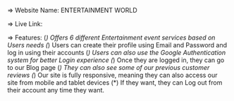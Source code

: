 => Website Name: ENTERTAINMENT WORLD

=> Live Link:

=> Features:
        (*) Offers 6 different Entertainment event services based on Users needs
        (*) Users can create their profile using Email and Password and log in using their accounts
        (*) Users can also use the Google Authentication system for better Login experience
        (*) Once they are logged in, they can go to our Blog page 
        (*) They can also see some of our previous customer reviews
        (*) Our site is fully responsive, meaning they can also access our site from mobile and tablet devices
        (*) If they want, they can Log out from their account any time they want.